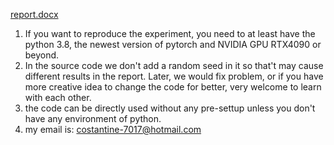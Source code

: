 [report.docx](https://github.com/user-attachments/files/22098046/report.docx)
1. If you want to reproduce the experiment, you need to at least have the python 3.8, the newest version of pytorch and NVIDIA GPU  RTX4090 or beyond.
2. In the source code we don't add a random seed in it so that't may cause different results in the report. Later, we would fix problem, or if you have more creative idea to change the code for  better, very welcome to learn with each other.
3. the code can be directly used without any pre-settup unless you don't have any environment of python.
4. my email is: costantine-7017@hotmail.com
